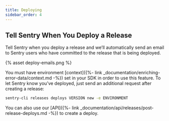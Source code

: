 ```yaml
---
title: Deploying
sidebar_order: 4
---
```


## Tell Sentry When You Deploy a Release

Tell Sentry when you deploy a release and we’ll automatically send an email to Sentry users who have committed to the release that is being deployed.

{% asset deploy-emails.png %}

You must have environment [context]({%- link _documentation/enriching-error-data/context.md -%}) set in your SDK in order to use this feature. To let Sentry know you’ve deployed, just send an additional request after creating a release:

```bash
sentry-cli releases deploys VERSION new -e ENVIRONMENT
```

You can also use our [API]({%- link _documentation/api/releases/post-release-deploys.md -%}) to create a deploy.
